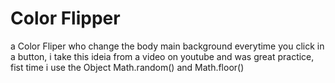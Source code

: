 # Color Flipper
 a Color Fliper who change the body main background everytime you click in a button, i take this ideia from a video on youtube and was great practice, fist time i use the Object Math.random() and Math.floor()
